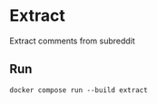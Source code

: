 # Extract

Extract comments from subreddit

## Run

```console
docker compose run --build extract
```
